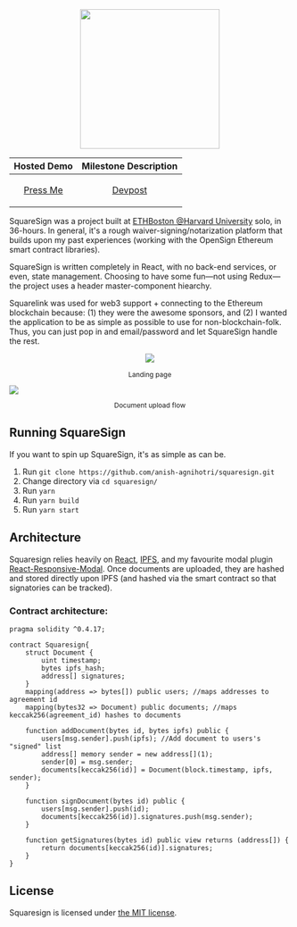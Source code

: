 <center><img src="https://i.imgur.com/FPloLit.png" width="250"/>

| Hosted Demo | Milestone Description |
|-------------|-----------------------|
| <p align="center">[Press Me](https://squaresign.anishagnihotri.now.sh/)</p> | <p align="center">[Devpost](https://devpost.com/software/squaresign)</p>| 
</center>

SquareSign was a project built at [ETHBoston @Harvard University](https://devpost.com/software/squaresign) solo, in 36-hours. In general, it's a rough waiver-signing/notarization platform that builds upon my past experiences (working with the OpenSign Ethereum smart contract libraries).

SquareSign is written completely in React, with no back-end services, or even, state management. Choosing to have some fun—not using Redux—the project uses a header master-component hiearchy.

Squarelink was used for web3 support + connecting to the Ethereum blockchain because: (1) they were the awesome sponsors, and (2) I wanted the application to be as simple as possible to use for non-blockchain-folk. Thus, you can just pop in and email/password and let SquareSign handle the rest.

<p align="center">
<img src="https://i.imgur.com/iZu3Glo.png" />
<p align="center" style="font-size: 12px">Landing page</p>

<img src="https://i.imgur.com/RODAq6g.png" />
<p align="center" style="font-size: 12px">Document upload flow</p>
</p>

## Running SquareSign
If you want to spin up SquareSign, it's as simple as can be.

1. Run `git clone https://github.com/anish-agnihotri/squaresign.git`
2. Change directory via `cd squaresign/`
3. Run `yarn`
4. Run `yarn build`
5. Run `yarn start`

## Architecture
Squaresign relies heavily on [React](https://github.com/facebook/react), [IPFS](https://github.com/ipfs/js-ipfs-http-client), and my favourite modal plugin [React-Responsive-Modal](https://www.npmjs.com/package/react-responsive-modal). Once documents are uploaded, they are hashed and stored directly upon IPFS (and hashed via the smart contract so that signatories can be tracked).

### Contract architecture:
```solidity
pragma solidity ^0.4.17;

contract Squaresign{
    struct Document {
        uint timestamp;
        bytes ipfs_hash;
        address[] signatures;
    }
    mapping(address => bytes[]) public users; //maps addresses to agreement id
    mapping(bytes32 => Document) public documents; //maps keccak256(agreement_id) hashes to documents

    function addDocument(bytes id, bytes ipfs) public {
        users[msg.sender].push(ipfs); //Add document to users's "signed" list
        address[] memory sender = new address[](1);
        sender[0] = msg.sender;
        documents[keccak256(id)] = Document(block.timestamp, ipfs, sender);
    }

    function signDocument(bytes id) public {
        users[msg.sender].push(id);
        documents[keccak256(id)].signatures.push(msg.sender);
    }
    
    function getSignatures(bytes id) public view returns (address[]) {
        return documents[keccak256(id)].signatures;
    }
}
```

## License
Squaresign is licensed under [the MIT license](https://github.com/anish-agnihotri/squaresign/blob/master/LICENSE.md).
